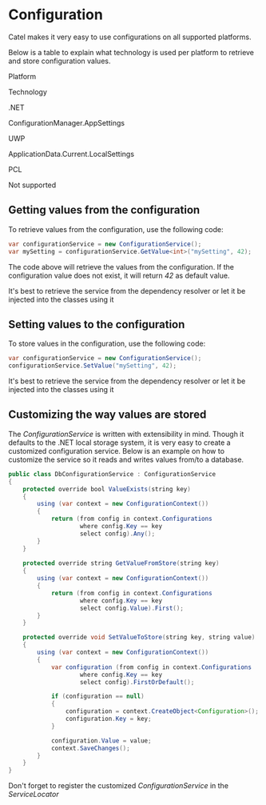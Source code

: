 # Configuration

Catel makes it very easy to use configurations on all supported platforms. 

Below is a table to explain what technology is used per platform to retrieve and store configuration values.

Platform

Technology

.NET

ConfigurationManager.AppSettings

UWP

ApplicationData.Current.LocalSettings

PCL

Not supported

## Getting values from the configuration

To retrieve values from the configuration, use the following code:

``` {.java data-syntaxhighlighter-params="brush: java; gutter: false; theme: Confluence" data-theme="Confluence" style="brush: java; gutter: false; theme: Confluence"}
var configurationService = new ConfigurationService();
var mySetting = configurationService.GetValue<int>("mySetting", 42);
```

The code above will retrieve the values from the configuration. If the configuration value does not exist, it will return *42* as default value.

It's best to retrieve the service from the dependency resolver or let it be injected into the classes using it

## Setting values to the configuration

To store values in the configuration, use the following code:

``` {.java data-syntaxhighlighter-params="brush: java; gutter: false; theme: Confluence" data-theme="Confluence" style="brush: java; gutter: false; theme: Confluence"}
var configurationService = new ConfigurationService();
configurationService.SetValue("mySetting", 42);
```

It's best to retrieve the service from the dependency resolver or let it be injected into the classes using it

## Customizing the way values are stored

The *ConfigurationService* is written with extensibility in mind. Though it defaults to the .NET local storage system, it is very easy to create a customized configuration service. Below is an example on how to customize the service so it reads and writes values from/to a database.

``` {.java data-syntaxhighlighter-params="brush: java; gutter: false; theme: Confluence" data-theme="Confluence" style="brush: java; gutter: false; theme: Confluence"}
public class DbConfigurationService : ConfigurationService
{
    protected override bool ValueExists(string key)
    {
        using (var context = new ConfigurationContext())
        {
            return (from config in context.Configurations
                    where config.Key == key
                    select config).Any();
        }
    }
 
    protected override string GetValueFromStore(string key)
    {
        using (var context = new ConfigurationContext())
        {
            return (from config in context.Configurations
                    where config.Key == key
                    select config.Value).First();
        }
    }

    protected override void SetValueToStore(string key, string value)
    {
        using (var context = new ConfigurationContext())
        {
            var configuration (from config in context.Configurations
                    where config.Key == key
                    select config).FirstOrDefault();

            if (configuration == null)
            {
                configuration = context.CreateObject<Configuration>();
                configuration.Key = key;
            }

            configuration.Value = value;
            context.SaveChanges();
        }
    }
}
```

Don't forget to register the customized *ConfigurationService* in the *ServiceLocator*

